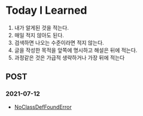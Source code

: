 Today I Learned
===============

1. 내가 알게된 것을 적는다.
2. 매일 적지 않아도 된다.
3. 검색하면 나오는 수준이라면 적지 않는다.
4. 글을 작성한 목적을 앞쪽에 명시하고 해설은 뒤에 적는다.
5. 과정같은 것은 가급적 생략하거나 가장 뒤에 적는다

POST
----
### 2021-07-12
 * [NoClassDefFoundError](/NoClassDefFoundError.md)
